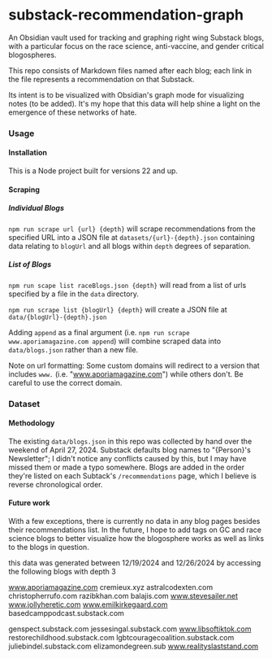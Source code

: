 # substack-recommendation-graph

An Obsidian vault used for tracking and graphing right wing Substack blogs, with a particular focus on the race science, anti-vaccine, and gender critical blogospheres.

This repo consists of Markdown files named after each blog; each link in the file represents a recommendation on that Substack.

Its intent is to be visualized with Obsidian's graph mode for visualizing notes (to be added). It's my hope that this data will help shine a light on the emergence of these networks of hate.


### Usage

#### Installation

This is a Node project built for versions 22 and up.

#### Scraping


##### Individual Blogs

`npm run scrape url {url} {depth}` will scrape recommendations from the specified URL into a JSON file at `datasets/{url}-{depth}.json` containing data relating to `blogUrl` and all blogs within `depth` degrees of separation.

##### List of Blogs

`npm run scape list raceBlogs.json {depth}` will read from a list of urls specified by a file in the `data` directory.

`npm run scrape list {blogUrl} {depth}` will create a JSON file at `data/{blogUrl}-{depth}.json`

Adding `append` as a final argument (i.e. `npm run scrape www.aporiamagazine.com append`) will combine scraped data into `data/blogs.json` rather than a new file.

Note on url formatting: Some custom domains will redirect to a version that includes `www.` (i.e. "www.aporiamagazine.com") while others don't. Be careful to use the correct domain.


### Dataset

#### Methodology

The existing `data/blogs.json` in this repo was collected by hand over the weekend of April 27, 2024. Substack defaults blog names to "{Person}'s Newsletter"; I didn't notice any conflicts caused by this, but I may have missed them or made a typo somewhere. Blogs are added in the order they're listed on each Subtack's `/recommendations` page, which I believe is reverse chronological order.


#### Future work

With a few exceptions, there is currently no data in any blog pages besides their recommendations list. In the future, I hope to add tags on GC and race science blogs to better visualize how the blogosphere works as well as links to the blogs in question.


this data was generated between 12/19/2024 and 12/26/2024 by accessing the following blogs with depth 3

www.aporiamagazine.com
cremieux.xyz
astralcodexten.com
christopherrufo.com
razibkhan.com
balajis.com
www.stevesailer.net
www.jollyheretic.com
www.emilkirkegaard.com
basedcamppodcast.substack.com

genspect.substack.com
jessesingal.substack.com
www.libsoftiktok.com
restorechildhood.substack.com
lgbtcouragecoalition.substack.com
juliebindel.substack.com
elizamondegreen.sub
www.realityslaststand.com

